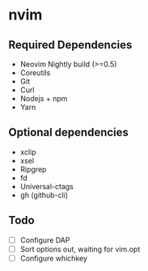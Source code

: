 # nvim

## Required Dependencies
* Neovim Nightly build (>=0.5)
* Coreutils
* Git
* Curl
* Nodejs + npm
* Yarn

## Optional dependencies
* xclip
* xsel
* Ripgrep
* fd
* Universal-ctags
* gh (github-cli)

## Todo
- [ ] Configure DAP
- [ ] Sort options out, waiting for vim.opt
- [ ] Configure whichkey
